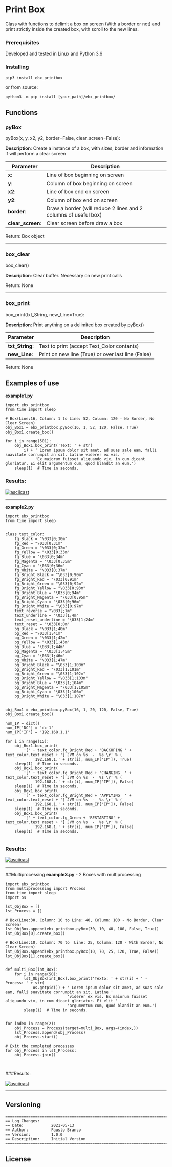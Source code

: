 # Print Box

Class with functions to delimit a box on screen (With a border or not) and print strictly inside the created box, with scroll to the new lines.

### Prerequisites

Developed and tested in Linux and Python 3.6


### Installing

    pip3 install ebx_printbox

or from source:

    python3 -m pip install [your_path]/ebx_printbox/



## Functions
### pyBox

pyBox(x, y, x2, y2, border=False, clear_screen=False):

**Description**: Create a instance of a box, with sizes, border and information if will perform a clear screen

|Parameter|Description|
|---|---|
|**x**:|Line of box beginning on screen|
|**y**:|Column of box beginning on screen|
|**x2**:|Line of box end on screen|
|**y2**:|Column of box end on screen|
|**border**:|Draw a border (will reduce 2 lines and 2 columns of useful box)|
|**clear_screen**:|Clear screen before draw a box|

Return: Box object

---


### box_clear

box_clear()

**Description**: Clear buffer. Necessary on new print calls

Return: None

---

### box_print

box_print(txt_String, new_Line=True):

**Description**: Print anything on a delimited box created by pyBox()

|Parameter|Description|
|---|---|
|**txt_String**:|Text to print (accept Text_Color contants)|
|**new_Line**:|Print on new line (True) or over last line (False)|
  
Return: None
              

## Examples of use

**example1.py**

```
import ebx_printbox
from time import sleep

# Box(Line:16, Column: 1 to Line: 52, Column: 120 - No Border, No Clear Screen)
obj_Box1 = ebx_printbox.pyBox(16, 1, 52, 120, False, True)
obj_Box1.create_box()

for i in range(501):
    obj_Box1.box_print('Text: ' + str(
        i) + ' Lorem ipsum dolor sit amet, ad suas sale eam, falli suavitate corrumpit an sit. Latine viderer ex vis. '
             'Ex maiorum fuisset aliquando vix, in cum dicant gloriatur. Ei elit argumentum cum, quod blandit an eum.')
    sleep(1)  # Time in seconds.

```

### Results:

[![asciicast](https://asciinema.org/a/414005.svg)](https://asciinema.org/a/414005)

---

**example2.py**
```
import ebx_printbox
from time import sleep


class text_color:
    fg_Black = "\033[0;30m"
    fg_Red = "\033[0;31m"
    fg_Green = "\033[0;32m"
    fg_Yellow = "\033[0;33m"
    fg_Blue = "\033[0;34m"
    fg_Magenta = "\033[0;35m"
    fg_Cyan = "\033[0;36m"
    fg_White = "\033[0;37m"
    fg_Bright_Black = "\033[0;90m"
    fg_Bright_Red = "\033[0;91m"
    fg_Bright_Green = "\033[0;92m"
    fg_Bright_Yellow = "\033[0;93m"
    fg_Bright_Blue = "\033[0;94m"
    fg_Bright_Magenta = "\033[0;95m"
    fg_Bright_Cyan = "\033[0;96m"
    fg_Bright_White = "\033[0;97m"
    text_reverse = "\033[;7m"
    text_underline = "\033[1;4m"
    text_reset_underline = "\033[1;24m"
    text_reset = "\033[0;0m"
    bg_Black = "\033[1;40m"
    bg_Red = "\033[1;41m"
    bg_Green = "\033[1;42m"
    bg_Yellow = "\033[1;43m"
    bg_Blue = "\033[1;44m"
    bg_Magenta = "\033[1;45m"
    bg_Cyan = "\033[1;46m"
    bg_White = "\033[1;47m"
    bg_Bright_Black = "\033[1;100m"
    bg_Bright_Red = "\033[1;101m"
    bg_Bright_Green = "\033[1;102m"
    bg_Bright_Yellow = "\033[1;103m"
    bg_Bright_Blue = "\033[1;104m"
    bg_Bright_Magenta = "\033[1;105m"
    bg_Bright_Cyan = "\033[1;106m"
    bg_Bright_White = "\033[1;107m"


obj_Box1 = ebx_printbox.pyBox(16, 1, 20, 120, False, True)
obj_Box1.create_box()

num_IP = dict()
num_IP['DC'] = 'dc-1'
num_IP['IP'] = '192.168.1.1'

for i in range(15):
    obj_Box1.box_print(
        '[' + text_color.fg_Bright_Red + 'BACKUPING ' + text_color.text_reset + '] JVM on %s  -  %s \r' % (
            '192.168.1.' + str(i), num_IP['IP']), True)
    sleep(1)  # Time in seconds.
    obj_Box1.box_print(
        '[' + text_color.fg_Bright_Red + 'CHANGING  ' + text_color.text_reset + '] JVM on %s  -  %s \r' % (
            '192.168.1.' + str(i), num_IP['IP']), False)
    sleep(1)  # Time in seconds.
    obj_Box1.box_print(
        '[' + text_color.fg_Bright_Red + 'APPLYING  ' + text_color.text_reset + '] JVM on %s  -  %s \r' % (
            '192.168.1.' + str(i), num_IP['IP']), False)
    sleep(1)  # Time in seconds.
    obj_Box1.box_print(
        '[' + text_color.fg_Green + 'RESTARTING' + text_color.text_reset + '] JVM on %s  -  %s \r' % (
            '192.168.1.' + str(i), num_IP['IP']), False)
    sleep(1)  # Time in seconds.


```

### Results:

[![asciicast](https://asciinema.org/a/414011.svg)](https://asciinema.org/a/414011)

---

##Multiprocessing
**example3.py** - 2 Boxes with multiprocessing
```
import ebx_printbox
from multiprocessing import Process
from time import sleep
import os

lst_ObjBox = []
lst_Process = []

# Box(Line:30, Column: 10 to Line: 40, Column: 100 - No Border, Clear Screen)
lst_ObjBox.append(ebx_printbox.pyBox(30, 10, 40, 100, False, True))
lst_ObjBox[0].create_box()

# Box(Line:10, Column: 70 to  Line: 25, Column: 120 - With Border, No Clear Screen)
lst_ObjBox.append(ebx_printbox.pyBox(10, 70, 25, 120, True, False))
lst_ObjBox[1].create_box()


def multi_Box(int_Box):
    for i in range(50):
        lst_ObjBox[int_Box].box_print('Texto: ' + str(i) + ' - Process: ' + str(
            os.getpid()) + ' Lorem ipsum dolor sit amet, ad suas sale eam, falli suavitate corrumpit an sit. Latine '
                           'viderer ex vis. Ex maiorum fuisset aliquando vix, in cum dicant gloriatur. Ei elit '
                           'argumentum cum, quod blandit an eum.')
        sleep(1)  # Time in seconds.


for index in range(2):
    obj_Process = Process(target=multi_Box, args=(index,))
    lst_Process.append(obj_Process)
    obj_Process.start()

# Exit the completed processes
for obj_Process in lst_Process:
    obj_Process.join()

     
```

###Results:

[![asciicast](https://asciinema.org/a/414012.svg)](https://asciinema.org/a/414012)

---

## Versioning
```
=======================================================================================
== Log Changes:
== Date:            2021-05-13
== Author:          Fausto Branco
== Version:         1.0.0
== Description:     Initial Version
=======================================================================================
```

## License




